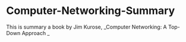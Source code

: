 # Computer-Networking-Summary
This is  summary a book by Jim Kurose, _Computer Networking: A Top-Down Approach _
